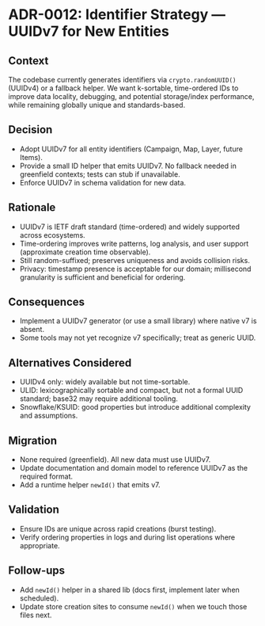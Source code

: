 # ADR-0012: Identifier Strategy — UUIDv7 for New Entities

## Context
The codebase currently generates identifiers via `crypto.randomUUID()` (UUIDv4) or a fallback helper. We want k-sortable, time-ordered IDs to improve data locality, debugging, and potential storage/index performance, while remaining globally unique and standards-based.

## Decision
- Adopt UUIDv7 for all entity identifiers (Campaign, Map, Layer, future Items).
- Provide a small ID helper that emits UUIDv7. No fallback needed in greenfield contexts; tests can stub if unavailable.
- Enforce UUIDv7 in schema validation for new data.

## Rationale
- UUIDv7 is IETF draft standard (time-ordered) and widely supported across ecosystems.
- Time-ordering improves write patterns, log analysis, and user support (approximate creation time observable).
- Still random-suffixed; preserves uniqueness and avoids collision risks.
- Privacy: timestamp presence is acceptable for our domain; millisecond granularity is sufficient and beneficial for ordering.

## Consequences
- Implement a UUIDv7 generator (or use a small library) where native v7 is absent.
- Some tools may not yet recognize v7 specifically; treat as generic UUID.

## Alternatives Considered
- UUIDv4 only: widely available but not time-sortable.
- ULID: lexicographically sortable and compact, but not a formal UUID standard; base32 may require additional tooling.
- Snowflake/KSUID: good properties but introduce additional complexity and assumptions.

## Migration
- None required (greenfield). All new data must use UUIDv7.
- Update documentation and domain model to reference UUIDv7 as the required format.
- Add a runtime helper `newId()` that emits v7.

## Validation
- Ensure IDs are unique across rapid creations (burst testing).
- Verify ordering properties in logs and during list operations where appropriate.

## Follow-ups
- Add `newId()` helper in a shared lib (docs first, implement later when scheduled).
- Update store creation sites to consume `newId()` when we touch those files next.
